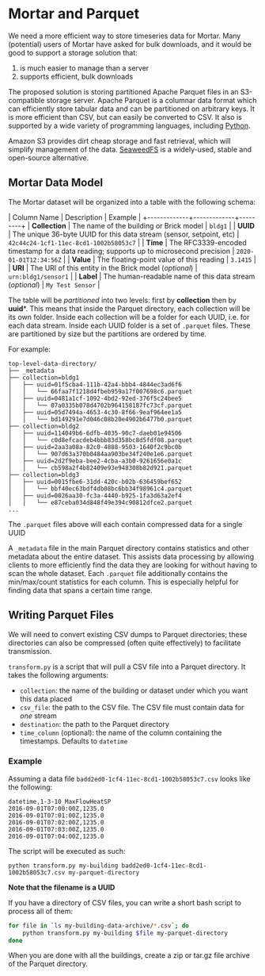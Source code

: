 # Mortar and Parquet

We need a more efficient way to store timeseries data for Mortar. Many (potential) users of Mortar have asked for bulk downloads, and it would be good to support a storage solution that:

1. is much easier to manage than a server
2. supports efficient, bulk downloads

The proposed solution is storing partitioned Apache Parquet files in an S3-compatible storage server. Apache Parquet is a columnar data format which can efficiently store tabular data and can be partitioned on arbitrary keys. It is more efficient than CSV, but can easily be converted to CSV. It also is supported by a wide variety of programming languages, including [Python](https://arrow.apache.org/docs/python/parquet.html).

Amazon S3 provides dirt cheap storage and fast retrieval, which will simplify management of the data. [SeaweedFS](https://github.com/chrislusf/seaweedfs) is a widely-used, stable and open-source alternative.

## Mortar Data Model

The Mortar dataset will be organized into a table with the following schema:

| Column Name | Description | Example |
+-------------+-------------+---------+
| **Collection** | The name of the building or Brick model                                                | `bldg1`                                |
| **UUID**       | The unique 36-byte UUID for this data stream (sensor, setpoint, etc)                   | `42c44c24-1cf1-11ec-8cd1-1002b58053c7` |
| **Time**       | The RFC3339-encoded timestamp for a data reading; supports up to microsecond precision | `2020-01-01T12:34:56Z`                 |
| **Value**      | The floating-point value of this reading                                               | `3.1415`                               |
| **URI**        | The URI of this entity in the Brick model (*optional*)                                 | `urn:bldg1/sensor1`                    |
| **Label**      | The human-readable name of this data stream (*optional*)                               | `My Test Sensor`                    |

The table will be *partitioned* into two levels: first by **collection** then by **uuid***. This means that inside the Parquet directory, each collection will be its own folder. Inside each collection will be a folder for each UUID, i.e. for each data stream. Inside each UUID folder is a set of `.parquet` files. These are partitioned by size but the partitions are ordered by time.

For example:

```
top-level-data-directory/
├── _metadata
├── collection=bldg1
│   ├── uuid=01f5cba4-111b-42a4-bbb4-4844ec3ad6f6
│   │   └── 66faa7f1218d4fbeb959a17f007698c6.parquet
│   ├── uuid=0481a1cf-1092-4bd2-92ed-376f5c24bee5
│   │   └── 07a0335b078d4702b964158187fc73cf.parquet
│   ├── uuid=05d7494a-4653-4c30-8f66-9eaf964ee1a5
│   │   └── bd149291e7d046c08b20e4902b6477b0.parquet
├── collection=bldg2
│   ├── uuid=114049b6-6dfb-4035-90c7-daeb01e94506
│   │   └── c0d8efcacdeb4bbb83d358bc8d5fdf08.parquet
│   ├── uuid=2aa3a08a-82c0-4888-9503-1640f2c9bc0b
│   │   └── 907d63a370b0484aa903be34f240e1e6.parquet
│   ├── uuid=2d2f9eba-bee2-4cba-a3b0-9261656e0a1c
│   │   └── cb598a2f4b82409e93e948308b82d921.parquet
├── collection=bldg3
│   ├── uuid=0015fbe6-31dd-420c-b02b-636459bef652
│   │   └── bbf40ec63bdf4db08bc6bb34f98961c4.parquet
│   ├── uuid=0026aa30-fc3a-4440-b925-1fa3d63a2ef4
│   │   └── e87ceba034d848f49e394c90812dfce2.parquet
...
```

The `.parquet` files above will each contain compressed data for a single UUID

A `_metadata` file in the main Parquet directory contains statistics and other metadata about the entire dataset. This assists data processing by allowing clients to more efficiently find the data they are looking for without having to scan the whole dataset. Each `.parquet` file additionally contains the min/max/count statistics for each column. This is especially helpful for finding data that spans a certain time range.

## Writing Parquet Files

We will need to convert existing CSV dumps to Parquet directories; these directories can also be compressed (often quite effectively) to facilitate transmission.

`transform.py` is a script that will pull a CSV file into a Parquet directory.
It takes the following arguments:
- `collection`: the name of the building or dataset under which you want this data placed
- `csv_file`: the path to the CSV file. The CSV file must contain data for *one* stream
- `destination`: the path to the Parquet directory
- `time_column` (optional): the name of the column containing the timestamps. Defaults to `datetime`

### Example

Assuming a data file `badd2ed0-1cf4-11ec-8cd1-1002b58053c7.csv` looks like the following:

```
datetime,1-3-10_MaxFlowHeatSP
2016-09-01T07:00:00Z,1235.0
2016-09-01T07:01:00Z,1235.0
2016-09-01T07:02:00Z,1235.0
2016-09-01T07:03:00Z,1235.0
2016-09-01T07:04:00Z,1235.0
```

The script will be executed as such:

```
python transform.py my-building badd2ed0-1cf4-11ec-8cd1-1002b58053c7.csv my-parquet-directory
```

**Note that the filename is a UUID**

If you have a directory of CSV files, you can write a short bash script to process all of them:

```bash
for file in `ls my-building-data-archive/*.csv`; do
    python transform.py my-building $file my-parquet-directory
done
```

When you are done with all the buildings, create a zip or tar.gz file archive of the Parquet directory.
